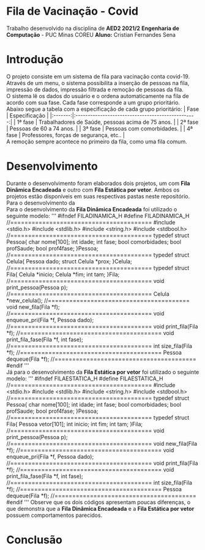 # Fila de Vacinação - Covid
Trabalho desenvolvido na disciplina de **AED2 2021/2**
**Engenharia de Computação** - PUC Minas COREU
**Aluno:** Cristian Fernandes Sena
# Introdução
O projeto consiste em um sistema de fila para vacinação conta covid-19. Através de um menu, o sistema possibilita a inserção de pessoas na fila, impressão de dados, impressão filtrada e remoção de pessoas da fila.
<br>O sistema lê os dados do usuário e o ordena automaticamente na fila de acordo com sua fase. Cada fase corresponde a um grupo prioritário. 
<br>Abaixo segue a tabela com a especificação de cada grupo prioritário:
|   Fase  |                   Especificação                   |
|:-------:|:-------------------------------------------------:|
| 1ª fase | Trabalhadores de Saúde, pessoas acima de 75 anos. |
| 2ª fase | Pessoas de 60 a 74 anos.                          |
| 3ª fase | Pessoas com comorbidades.                         |
| 4ª fase | Professores, forças de segurança, etc..           |
<br>A remoção sempre acontece no primeiro da fila, como uma fila comum.

# Desenvolvimento
Durante o desenvolvimento foram elaborados dois projetos, um com **Fila Dinâmica Encadeada** e outro com **Fila Estática por vetor**. Ambos os projetos estão disponíveis em suas respectivas pastas neste repositório.
<br>Para o desenvolvimento da 
<br>Para o desenvolvimento da **Fila Dinâmica Encadeada** foi utilizado o seguinte modelo:
'''
#ifndef  FILADINAMICA_H
#define  FILADINAMICA_H
//========================================
#include <stdio.h>
#include <stdlib.h>
#include <string.h>
#include <stdbool.h>
//========================================
typedef struct Pessoa{
  char nome[100];
  int idade;
  int fase;
  bool comorbidades;
  bool profSaude;
  bool prof4fase;
}Pessoa;
//========================================
typedef struct Celula{
  Pessoa dado;
  struct Celula *prox;
}Celula;
//========================================
typedef struct Fila{
  Celula *inicio;
  Celula *fim;
  int tam;
}Fila;
//========================================
void print_pessoa(Pessoa p);
//========================================
Celula *new_celula();
//========================================
void new_fila(Fila *f);
//========================================
void enqueue_pri(Fila *f, Pessoa dado);
//========================================
void print_fila(Fila *f);
//========================================
void print_fila_fase(Fila *f, int fase);
//========================================
int size_fila(Fila *f);
//========================================
Pessoa dequeue(Fila *f);
//========================================
#endif 
'''
<br>Já para o desenvolvimento da **Fila Estática por vetor** foi utilizado o seguinte modelo:
'''
#ifndef  FILAESTATICA_H
#define  FILAESTATICA_H
//========================================
#include <stdio.h>
#include <stdlib.h>
#include <string.h>
#include <stdbool.h>
//========================================
typedef struct Pessoa{
  char nome[100];
  int idade;
  int fase;
  bool comorbidades;
  bool profSaude;
  bool prof4fase;
}Pessoa;
//========================================
typedef struct Fila{
  Pessoa vetor[101];
  int inicio;
  int fim;
  int tam;
}Fila;
//========================================
void print_pessoa(Pessoa p);
//========================================
void new_fila(Fila *f);
//========================================
void enqueue_pri(Fila *f, Pessoa dado);
//========================================
void print_fila(Fila *f);
//========================================
void print_fila_fase(Fila *f, int fase);
//========================================
int size_fila(Fila *f);
//========================================
Pessoa dequeue(Fila *f);
//========================================
#endif
'''
Observe que os dois códigos apresentam poucas diferenças, o que demonstra que a **Fila Dinâmica Encadeada** e a **Fila Estática por vetor** possuem comportamentos parecidos.
# Conclusão
